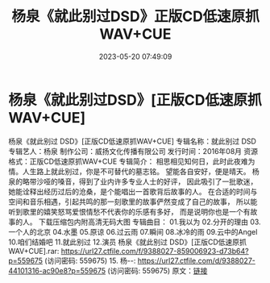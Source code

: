﻿---
title: 杨泉《就此别过DSD》正版CD低速原抓WAV+CUE
date: 2023-05-20 07:49:09
categories: WAV车载音乐、镜像
tags: 华语中文
---
# 杨泉《就此别过DSD》[正版CD低速原抓WAV+CUE]

杨泉《就此别过 DSD》[正版CD低速原抓WAV+CUE]
专辑名称：就此别过 DSD
专辑艺人：杨泉
制作公司：威扬文化传播有限公司
发行时间：2016年08月
资源格式：正版CD低速原抓WAV+CUE
专辑简介：
相思相见知何日，此时此夜难为情。人生路上就此别过，你是不可替代的墓志铭。
望能各自安好，便是晴天。
杨泉的略带沙哑的嗓音，得到了业内许多专业人士的好评，
因此吸引了一批歌迷，她能诠释出经历过后的沧桑，是个能唱出一首歌背后故事的人。
在合适的时间与空间和音乐相遇，引起共鸣的那一刻歌里的故事俨然变成了自己的故事，
所以能听到歌里的嬉笑怒骂爱恨情愁不代表你的乐感有多好，
而是说明你也是一个有故事的人。
下载压缩包内附高清无码大图
专辑曲目：
01.我以为
02.分开的理由
03.一个人的北京
04.水墨
05.原谅
06.过云雨
07.瞬间
08.冰冷的雨
09.云中的Angel
10.咱们结婚吧
11.就此别过
12.演员
杨泉《就此别过 DSD》[正版CD低速原抓WAV+CUE].rar: https://url27.ctfile.com/f/9388027-859006923-d73b64?p=559675
(访问密码: 559675)
15. 杨--: https://url27.ctfile.com/d/9388027-44101316-ac90e8?p=559675
(访问密码: 559675)
原文：[链接](https://blog.sina.com.cn/s/blog_1647c7e76010311yb.html)